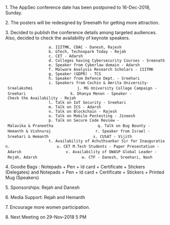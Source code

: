 1\. The AppSec conference date has been postponed to 16-Dec-2018,
Sunday.

2\. The posters will be redesigned by Sreenath for getting more
attraction.

3\. Decided to publish the conference details among targeted audiences.
Also, decided to check the availability of keynote speakers.

`                   a. IIITMK, CDAC - Danesh, Rajesh`
`                   b. GTech, Technopark Today - Rejah`
`                   c. CET - Adarsh `
`                   d. Colleges having Cybersecurity Courses - Sreenath`
`                   e. Speaker from Cyberlaw domain - Adarsh`
`                   f. Malware Analysis Research Scholars - IIITMK`
`                   g. Speaker (GDPR) - TCS`
`                   h. Speaker from Defence Dept. - Sreehari`
`                   i. Speakers from Cochin & Amrita University- Sreelakshmi`
`                   j. MG University College Campaign - Sreehari`
`                   k. Dhanya Menon - Speaker - Check the Availability - Rejah`
`                   l. Talk on IoT Security - Sreehari`
`                   m. Talk on ICS - Adarsh`
`                   n. Talk on Blockchain - Rajesh`
`                   o. Talk on Mobile Pentesting - Jineesh`
`                   p. Talk on Secure Code Review - Malavika & Praneetha`
`                   q. Talk on Bug Bounty - Hemanth & Vishnuraj`
`                   r. Speaker from Israel - Sreehari & Hemanth`
`                   s. CUSAT - Vijith`
`                   t. Availability of Achuthsankar Sir for Inauguration. `
`                   u. CET M.Tech Students - Paper Presentation - Adarsh`
`                   v. Availability of OWASP Global Leader - Rejah, Adarsh`
`                   w. CTF - Danesh, Sreehari, Nash`

4\. Goodie Bags : Notepads + Pen + Id card + Certificate + Stickers
(Delegates) and Notepads + Pen + Id card + Certificate + Stickers +
Printed Mug (Speakers)

5\. Sponsorships: Rejah and Danesh

6\. Media Support: Rejah and Hemanth

7\. Encourage more women participation.

8\. Next Meeting on 29-Nov-2018 5 PM